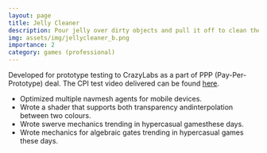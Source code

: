 ```yaml
---
layout: page
title: Jelly Cleaner
description: Pour jelly over dirty objects and pull it off to clean them!
img: assets/img/jellycleaner_b.png
importance: 2
category: games (professional)
---
```

Developed for prototype testing to CrazyLabs as a part of PPP (Pay-Per-Prototype) deal. The CPI test video delivered can be found [here](https://youtu.be/FnhNXtHPPoE).
* Optimized multiple navmesh agents for mobile devices.
* Wrote a shader that supports both transparency andinterpolation between two colours.
* Wrote swerve mechanics trending in hypercasual gamesthese days.
* Wrote mechanics for algebraic gates trending in hypercasual games these days.